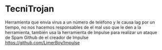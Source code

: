 # TecniTrojan
Herramienta que envía virus a un número de teléfono y le causa lag por un tiempo, no nos hacemos responsables de el mal uso que le den a la herramienta, también usa la herramienta de Impulse para realizar un ataque de Spam Github de el creador de Impulse https://github.com/LimerBoy/Impulse

